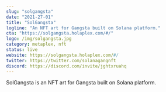```yaml
---
slug: "solgangsta"
date: "2021-27-01"
title: "SolGangsta"
logline: "An NFT art for Gangsta built on Solana platform."
cta: "https://solgangsta.holaplex.com/#/"
logo: /img/solgangsta.jpg
category: metaplex, nft
status: live
website: https://solgangsta.holaplex.com/#/
twitter: https://twitter.com/solanagangnft
discord: https://discord.com/invite/jghtxruahq
---
```


SolGangsta is an NFT art for Gangsta built on Solana platform.
